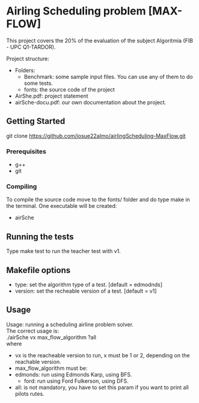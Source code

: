 # Airling Scheduling problem [MAX-FLOW]

This project covers the 20% of the evaluation of the subject Algoritmia (FIB - UPC Q1-TARDOR).

Project structure:

* Folders:
   * Benchmark: some sample input files. You can use any of them to do some tests.
   * fonts: the source code of the project
* AirShe.pdf: project statement
* airSche-docu.pdf: our own documentation about the project.

## Getting Started

git clone https://github.com/josue22almo/airlingScheduling-MaxFlow.git

### Prerequisites

* g++
* git

### Compiling

To compile the source code move to the fonts/ folder and do type make in the terminal. One executable will be created:
   * airSche

## Running the tests

Type make test to run the teacher test with v1. 

## Makefile options
* type: set the algorithm type of a test. [default = edmodnds]
* version: set the recheable version of a test. [default = v1]

## Usage
Usage: running a scheduling airline problem solver.  
The correct usage is:  
  ./airSche vx max_flow_algorithm ?all  
  where  
 * vx is the reacheable version to run, x must be 1 or 2, depending on the reachable version.
 * max_flow_algorithm must be:
 * edmonds: run using Edmonds Karp, using BFS.
     * ford: run using Ford Fulkerson, using DFS.
 * all: is not mandatory, you have to set this param if you want to print all pilots rutes.

